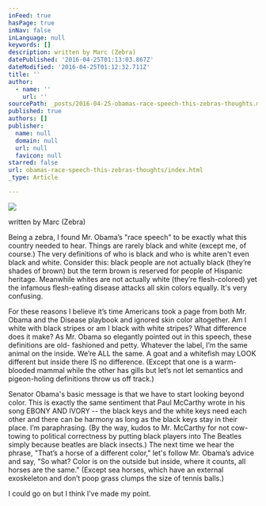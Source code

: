 ```yaml
---
inFeed: true
hasPage: true
inNav: false
inLanguage: null
keywords: []
description: written by Marc (Zebra)
datePublished: '2016-04-25T01:13:03.867Z'
dateModified: '2016-04-25T01:12:32.711Z'
title: ''
author:
  - name: ''
    url: ''
sourcePath: _posts/2016-04-25-obamas-race-speech-this-zebras-thoughts.md
published: true
authors: []
publisher:
  name: null
  domain: null
  url: null
  favicon: null
starred: false
url: obamas-race-speech-this-zebras-thoughts/index.html
_type: Article

---
```

![](https://the-grid-user-content.s3-us-west-2.amazonaws.com/d25acd58-2952-49d8-84b2-7e3f45e59554.jpg)

written by Marc (Zebra)

Being a zebra, I found Mr. Obamaʼs "race speech" to be exactly what this country needed to hear. Things are rarely black and white (except me, of course.) The very definitions of who is black and who is white aren't even black and white. Consider this: black people are not actually black (theyʼre shades of brown) but the term brown is reserved for people of Hispanic heritage. Meanwhile whites are not actually white (theyʼre flesh-colored) yet the infamous flesh-eating disease attacks all skin colors equally. It's very confusing.

For these reasons I believe itʼs time Americans took a page from both Mr. Obama and the Disease playbook and ignored skin color altogether. Am I white with black stripes or am I black with white stripes? What difference does it make? As Mr. Obama so elegantly pointed out in this speech, these definitions are old- fashioned and petty. Whatever the label, Iʼm the same animal on the inside. Weʼre ALL the same. A goat and a whitefish may LOOK different but inside there IS no difference. (Except that one is a warm-blooded mammal while the other has gills but letʼs not let semantics and pigeon-holing definitions throw us off track.) 

Senator Obama's basic message is that we have to start looking beyond color. This is exactly the same sentiment that Paul McCarthy wrote in his song EBONY AND IVORY -- the black keys and the white keys need each other and there can be harmony as long as the black keys stay in their place. Iʼm paraphrasing. (By the way, kudos to Mr. McCarthy for not cow-towing to political correctness by putting black players into The Beatles simply because beatles are black insects.) The next time we hear the phrase, "Thatʼs a horse of a different color," let's follow Mr. Obamaʼs advice and say, "So what? Color is on the outside but inside, where it counts, all horses are the same." (Except sea horses, which have an external exoskeleton and donʼt poop grass clumps the size of tennis balls.) 

I could go on but I think Iʼve made my point.